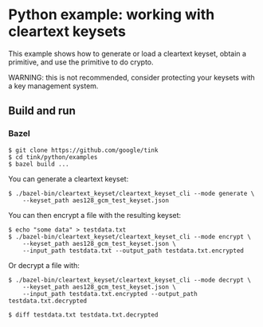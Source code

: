 # Python example: working with cleartext keysets

This example shows how to generate or load a cleartext keyset, obtain a
primitive, and use the primitive to do crypto.

WARNING: this is not recommended, consider protecting your keysets with a key
management system.

## Build and run

### Bazel

```shell
$ git clone https://github.com/google/tink
$ cd tink/python/examples
$ bazel build ...
```

You can generate a cleartext keyset:

```shell
$ ./bazel-bin/cleartext_keyset/cleartext_keyset_cli --mode generate \
    --keyset_path aes128_gcm_test_keyset.json
```

You can then encrypt a file with the resulting keyset:

```shell
$ echo "some data" > testdata.txt
$ ./bazel-bin/cleartext_keyset/cleartext_keyset_cli --mode encrypt \
    --keyset_path aes128_gcm_test_keyset.json \
    --input_path testdata.txt --output_path testdata.txt.encrypted
```

Or decrypt a file with:

```shell
$ ./bazel-bin/cleartext_keyset/cleartext_keyset_cli --mode decrypt \
    --keyset_path aes128_gcm_test_keyset.json \
    --input_path testdata.txt.encrypted --output_path testdata.txt.decrypted

$ diff testdata.txt testdata.txt.decrypted
```

